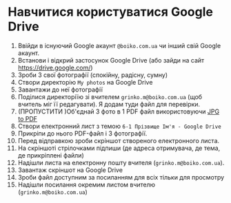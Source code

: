 # Навчитися користуватися Google Drive

1. Ввійди в існуючий Google акаунт `@boiko.com.ua` чи інший свій Google акаунт.
1. Встанови і відкрий застосунок Google Drive (або зайди на сайт https://drive.google.com/)
1. Зроби 3 свої фотографії (спокійну, радісну, сумну)
1. Створи директорію `My photos` на Google Drive
1. Завантажи до неї фотографії
1. Поділися директоріїю зі вчителем `grinko.m@boiko.com.ua` (щоб вчитель міг її редагувати). Я додам туди файл для перевірки.
1. (ПРОПУСТИТИ )Об'єднай 3 фото в 1 PDF файл використовуючи [JPG to PDF](https://www.ilovepdf.com/)
1. Створи електронний лист з темою `6-1 Прізвище Ім'я - Google Drive`
1. Прикріпи до нього PDF-файл і 3 фотографії.
1. Перед відправкою зроби скріншот створеного електронного листа. 
1. На скріншоті стрілочками підпиши (де адреса отримувача, де тема, де прикріплені файли)
1. Надішли листа на електронну пошту вчителя (`grinko.m@boiko.com.ua`).
1. Завантаж скріншот на Google Drive
1. Зроби файл доступним за посиланням для всіх тільки для просмотру 
1. Надішли посилання окремим листом вчителю (`grinko.m@boiko.com.ua`)
